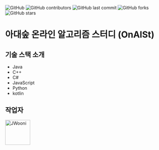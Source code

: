 ![GitHub](https://img.shields.io/github/license/OnlineAlgorismStudy/OASM-web)
![GitHub contributors](https://img.shields.io/github/contributors/OnlineAlgorismStudy/OnAlSt)
![GitHub last commit](https://img.shields.io/github/last-commit/OnlineAlgorismStudy/OnAlSt)
![GitHub forks](https://img.shields.io/github/forks/OnlineAlgorismStudy/OnAlSt?style=social)
![GitHub stars](https://img.shields.io/github/stars/OnlineAlgorismStudy/OnAlSt?style=social)

# 아대숲 온라인 알고리즘 스터디 (OnAlSt)

## 기술 스택 소개
- Java
- C++
- C#
- JavaScript
- Python
- kotlin

## 작업자
<a href="https://github.com/JWooni">
    <img src="https://avatars0.githubusercontent.com/u/45754698?s=460&u=df2df8c40dac25fac3f2cad750efd1fbc93fef17&v=4" title="JWooni" width="80" height="80">
</a>
